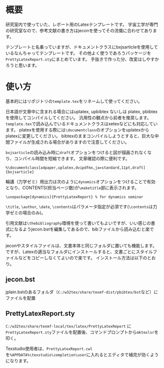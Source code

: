 # 概要
研究室内で使っていた、レポート用のLatexテンプレートです。
宇宙工学が専門の研究室なので、参考文献の書き方はjeconを使ってその流儀に合わせてあります。

テンプレートと名乗っていますが、ドキュメントクラスにbxjsarticleを使用しているなんちゃってテンプレートです。
その他よく使うであろうパッケージを`PrettyLatexReport.sty`にまとめています。
手抜きで作った分、改変はしやすかろうと思います。

# 使い方
基本的にはリポジトリの`template.tex`をリネームして使ってください。

日本語が文章中に含まれる場合にはuplatex, upbibtex ないしは platex, pbibtexを使用してコンパイルしてください。
汎用性の観点から前者を推奨します。
`template.tex`で読み込んでいるドキュメントクラスはxetexなどにも対応しています。
platexを使用する際には`\documentclass`のオプションをuplatexからplatexに変更してください。
bibtexのままコンパイルしようとすると、巨大な中間ファイルが生成される場合がありますので注意してください。

`bxjsarticle`の読み込み時に`draft`オプションをつけると図が描画されなくなり、コンパイル時間を短縮できます。
文章確認の際に便利です。
~~~
%\documentclass[a4paper,uplatex,dvipdfmx,ja=standard,11pt,draft]{bxjsarticle}
~~~

輪講（力学ゼミ）用出力は次のように`dynamics`オプションをつけることで有効となり、CONTENTS(担当ページ数)が`\maketitle`部に表示されます。

~~~
\usepackage[dynamics]{PrettyLatexReport} % for dynamics seminar
~~~

`\title`, `\author`, `\date`, `\contents`はパラメータ指定が必須です(`\contents`は力学ゼミの場合のみ)。

引用文献は`\thebibliography`環境を使って書いてもよいですが、いい感じの書式になるようjecon.bstを編集してあるので、bibファイルから読み込むと楽です。

jeconやスタイルファイルは、文書本体と同じフォルダに置いても機能します。
ですが、Latexの適当なフォルダにインストールすると、文書ごとにスタイルファイルなどをコピーしなくてよいので楽です。
インストール方法は以下のとおり。
## jecon.bst
jplain.bstのあるフォルダ（`C:/w32tex/share/texmf-dist/pbibtex/bst`など）にファイルを配置
## PrettyLatexReport.sty
`C:/w32tex/share/texmf-local/tex/latex/PrettyLatexReport` に`PrettyLatexReport.sty`ファイルを配置後、コマンドプロンプトから`mktexlsr`を叩く。

Texstudio使用者は、`PrettyLatexReport.cwl`を`%APPDATA%\texstudio\completion\user`に入れるとエディタで補完が効くようになります。
